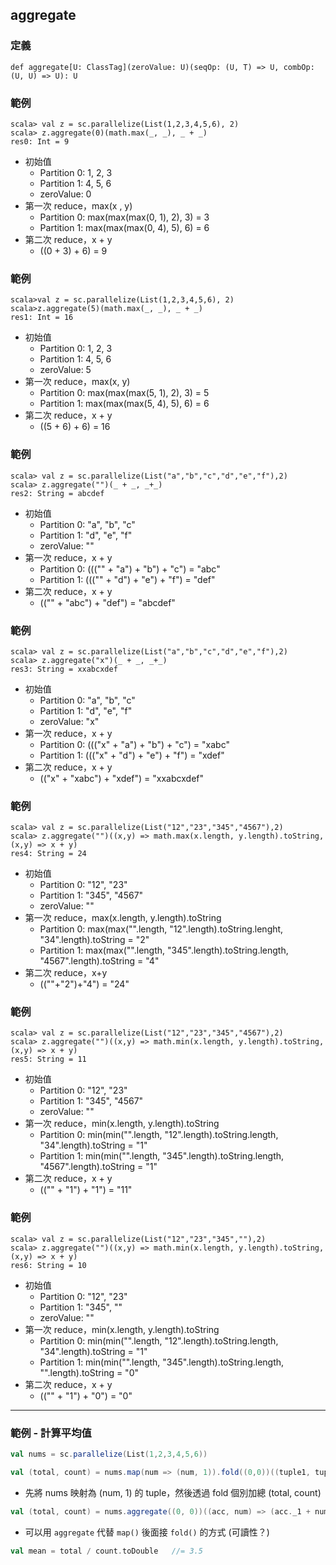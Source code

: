 ## aggregate

### 定義
```
def aggregate[U: ClassTag](zeroValue: U)(seqOp: (U, T) => U, combOp: (U, U) => U): U
```

### 範例
```
scala> val z = sc.parallelize(List(1,2,3,4,5,6), 2)
scala> z.aggregate(0)(math.max(_, _), _ + _)
res0: Int = 9
```
- 初始值
  - Partition 0: 1, 2, 3
  - Partition 1: 4, 5, 6
  - zeroValue: 0
- 第一次 reduce，max(x , y)
  - Partition 0: max(max(max(0, 1), 2), 3) = 3
  - Partition 1: max(max(max(0, 4), 5), 6) = 6
- 第二次 reduce，x + y
  - ((0 + 3) + 6) = 9
  
### 範例
```
scala>val z = sc.parallelize(List(1,2,3,4,5,6), 2)
scala>z.aggregate(5)(math.max(_, _), _ + _)
res1: Int = 16
```
- 初始值
  - Partition 0: 1, 2, 3
  - Partition 1: 4, 5, 6
  - zeroValue: 5
- 第一次 reduce，max(x, y)
  - Partition 0: max(max(max(5, 1), 2), 3) = 5
  - Partition 1: max(max(max(5, 4), 5), 6) = 6
- 第二次 reduce，x + y
  - ((5 + 6) + 6) = 16

### 範例
```
scala> val z = sc.parallelize(List("a","b","c","d","e","f"),2)
scala> z.aggregate("")(_ + _, _+_)
res2: String = abcdef
```
- 初始值
  - Partition 0: "a", "b", "c"
  - Partition 1: "d", "e", "f"
  - zeroValue: ""
- 第一次 reduce，x + y
  - Partition 0: ((("" + "a") + "b") + "c") = "abc"
  - Partition 1: ((("" + "d") + "e") + "f") = "def"
- 第二次 reduce，x + y
  - (("" + "abc") + "def") = "abcdef"

### 範例
```
scala> val z = sc.parallelize(List("a","b","c","d","e","f"),2)
scala> z.aggregate("x")(_ + _, _+_)
res3: String = xxabcxdef
```
- 初始值
  - Partition 0: "a", "b", "c"
  - Partition 1: "d", "e", "f"
  - zeroValue: "x"
- 第一次 reduce，x + y
  - Partition 0: ((("x" + "a") + "b") + "c") = "xabc"
  - Partition 1: ((("x" + "d") + "e") + "f") = "xdef"
- 第二次 reduce，x + y
  - (("x" + "xabc") + "xdef") = "xxabcxdef"

### 範例
```
scala> val z = sc.parallelize(List("12","23","345","4567"),2)
scala> z.aggregate("")((x,y) => math.max(x.length, y.length).toString, (x,y) => x + y)
res4: String = 24
```
- 初始值
  - Partition 0: "12", "23"
  - Partition 1: "345", "4567"
  - zeroValue: ""
- 第一次 reduce，max(x.length, y.length).toString
  - Partition 0: max(max("".length, "12".length).toString.lenght, "34".length).toString = "2"
  - Partition 1: max(max("".length, "345".length).toString.length, "4567".length).toString = "4"
- 第二次 reduce，x+y
  - ((""+"2")+"4") = "24"

### 範例
```
scala> val z = sc.parallelize(List("12","23","345","4567"),2)
scala> z.aggregate("")((x,y) => math.min(x.length, y.length).toString, (x,y) => x + y)
res5: String = 11
```
- 初始值
  - Partition 0: "12", "23"
  - Partition 1: "345", "4567"
  - zeroValue: ""
- 第一次 reduce，min(x.length, y.length).toString
  - Partition 0: min(min("".length, "12".length).toString.length, "34".length).toString = "1"
  - Partition 1: min(min("".length, "345".length).toString.length, "4567".length).toString = "1"
- 第二次 reduce，x + y
  - (("" + "1") + "1") = "11"

### 範例
```
scala> val z = sc.parallelize(List("12","23","345",""),2)
scala> z.aggregate("")((x,y) => math.min(x.length, y.length).toString, (x,y) => x + y)
res6: String = 10
```
- 初始值
  - Partition 0: "12", "23"
  - Partition 1: "345", ""
  - zeroValue: ""
- 第一次 reduce，min(x.length, y.length).toString
  - Partition 0: min(min("".length, "12".length).toString.length, "34".length).toString = "1"
  - Partition 1: min(min("".length, "345".length).toString.length, "".length).toString = "0"
- 第二次 reduce，x + y
  - (("" + "1") + "0") = "0"

----
### 範例 - 計算平均值
```scala
val nums = sc.parallelize(List(1,2,3,4,5,6))
```

```scala
val (total, count) = nums.map(num => (num, 1)).fold((0,0))((tuple1, tuple2) => (tuple1._1 + tuple2._1, tuple1._2 + tuple2._2))
```
- 先將 nums 映射為 (num, 1) 的 tuple，然後透過 fold 個別加總 (total, count)

```scala
val (total, count) = nums.aggregate((0, 0))((acc, num) => (acc._1 + num, acc._2 + 1), (acc1, acc2) => (acc1._1 + acc2._1, acc1._2 + acc2._2))
```
- 可以用 `aggregate` 代替 `map()` 後面接 `fold()` 的方式 (可讀性？)

```scala
val mean = total / count.toDouble   //= 3.5
```
